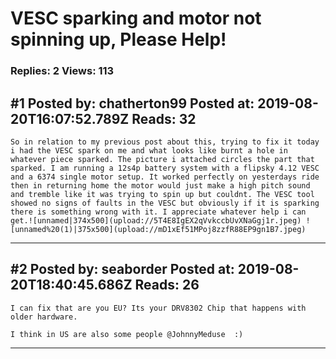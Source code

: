 # VESC sparking and motor not spinning up, Please Help!

### Replies: 2 Views: 113

## \#1 Posted by: chatherton99 Posted at: 2019-08-20T16:07:52.789Z Reads: 32

```
So in relation to my previous post about this, trying to fix it today i had the VESC spark on me and what looks like burnt a hole in whatever piece sparked. The picture i attached circles the part that sparked. I am running a 12s4p battery system with a flipsky 4.12 VESC and a 6374 single motor setup. It worked perfectly on yesterdays ride then in returning home the motor would just make a high pitch sound and tremble like it was trying to spin up but couldnt. The VESC tool showed no signs of faults in the VESC but obviously if it is sparking there is something wrong with it. I appreciate whatever help i can get.![unnamed|374x500](upload://5T4E8IgEX2qVvkccbUvXNaGgj1r.jpeg) ![unnamed%20(1)|375x500](upload://mD1xEf51MPoj8zzfR88EP9gn1B7.jpeg)
```

---
## \#2 Posted by: seaborder Posted at: 2019-08-20T18:40:45.686Z Reads: 26

```
I can fix that are you EU? Its your DRV8302 Chip that happens with older hardware.

I think in US are also some people @JohnnyMeduse  :)
```

---
